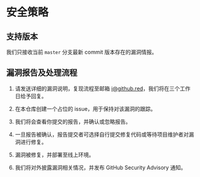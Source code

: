 # 安全策略

## 支持版本

我们只接收当前 `master` 分支最新 commit 版本存在的漏洞情报。

## 漏洞报告及处理流程

1. 请发送详细的漏洞说明，复现流程至邮箱 i@github.red，我们将在三个工作日给予回复。

2. 在本仓库创建一个占位的 issue，用于保持对该漏洞的跟踪。

3. 我们将会查看你提交的报告，并确认或忽略报告。

4. 一旦报告被确认，报告提交者可选择自行提交修复代码或等待项目维护者对漏洞进行修复。

5. 漏洞被修复，并部署至线上环境。

6. 我们将对外披露漏洞相关情况，并发布 GitHub Security Advisory 通知。
